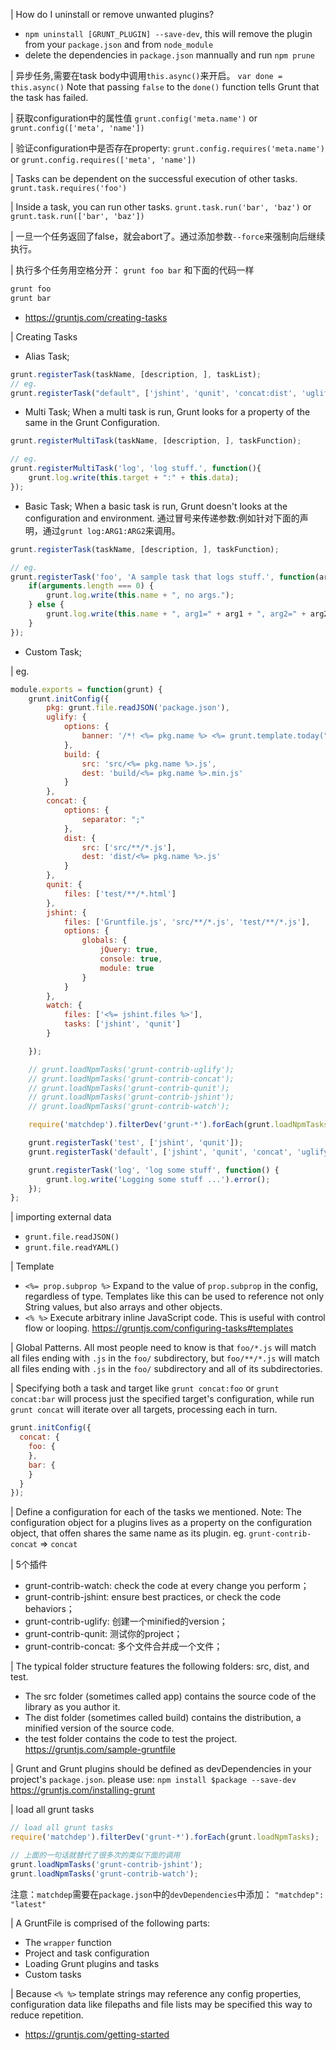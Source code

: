 | How do I uninstall or remove unwanted plugins?
- `npm uninstall [GRUNT_PLUGIN] --save-dev`, this will remove the plugin from
  your `package.json` and from `node_module`
- delete the dependencies in `package.json`	mannually and run `npm prune`

| 异步任务,需要在task body中调用`this.async()`来开启。
`var done = this.async()`
Note that passing `false` to the `done()` function tells Grunt that the task has
failed.

| 获取configuration中的属性值
`grunt.config('meta.name')`
or
`grunt.config(['meta', 'name'])`

| 验证configuration中是否存在property:
`grunt.config.requires('meta.name')`
or
`grunt.config.requires(['meta', 'name'])`

| Tasks can be dependent on the successful execution of other tasks.
`grunt.task.requires('foo')`

| Inside a task, you can run other tasks.
`grunt.task.run('bar', 'baz')`
or
`grunt.task.run(['bar', 'baz'])`

| 一旦一个任务返回了false，就会abort了。通过添加参数`--force`来强制向后继续执行。

| 执行多个任务用空格分开：
`grunt foo bar` 和下面的代码一样
```js
grunt foo
grunt bar
```
- https://gruntjs.com/creating-tasks

| Creating Tasks
- Alias Task;
```js
grunt.registerTask(taskName, [description, ], taskList);
// eg.
grunt.registerTask("default", ['jshint', 'qunit', 'concat:dist', 'uglify:dist']);
```
- Multi Task;
When a multi task is run, Grunt looks for a property of the same in the Grunt Configuration.
```js
grunt.registerMultiTask(taskName, [description, ], taskFunction);

// eg.
grunt.registerMultiTask('log', 'log stuff.', function(){
	grunt.log.write(this.target + ":" + this.data);
});
```

- Basic Task;
When a basic task is run, Grunt doesn't looks at the configuration and environment.
通过冒号来传递参数:例如针对下面的声明，通过`grunt log:ARG1:ARG2`来调用。
```js
grunt.registerTask(taskName, [description, ], taskFunction);

// eg.
grunt.registerTask('foo', 'A sample task that logs stuff.', function(arg1, arg2){
	if(arguments.length === 0) {
		grunt.log.write(this.name + ", no args.");
	} else {
		grunt.log.write(this.name + ", arg1=" + arg1 + ", arg2=" + arg2);
	}
});
```

- Custom Task;


| eg.
```js
module.exports = function(grunt) {
	grunt.initConfig({
		pkg: grunt.file.readJSON('package.json'),
		uglify: {
			options: {
				banner: '/*! <%= pkg.name %> <%= grunt.template.today("yyyy-mm-dd") %>*/\n'
			},
			build: {
				src: 'src/<%= pkg.name %>.js',
				dest: 'build/<%= pkg.name %>.min.js'
			}
		},
		concat: {
			options: {
				separator: ";"
			},
			dist: {
				src: ['src/**/*.js'],
				dest: 'dist/<%= pkg.name %>.js'
			}
		},
		qunit: {
			files: ['test/**/*.html']
		},
		jshint: {
			files: ['Gruntfile.js', 'src/**/*.js', 'test/**/*.js'],
			options: {
				globals: {
					jQuery: true,
					console: true,
					module: true
				}
			}
		},
		watch: {
			files: ['<%= jshint.files %>'],
			tasks: ['jshint', 'qunit']
		}

	});

	// grunt.loadNpmTasks('grunt-contrib-uglify');
	// grunt.loadNpmTasks('grunt-contrib-concat');
	// grunt.loadNpmTasks('grunt-contrib-qunit');
	// grunt.loadNpmTasks('grunt-contrib-jshint');
	// grunt.loadNpmTasks('grunt-contrib-watch');

	require('matchdep').filterDev('grunt-*').forEach(grunt.loadNpmTasks);

	grunt.registerTask('test', ['jshint', 'qunit']);
	grunt.registerTask('default', ['jshint', 'qunit', 'concat', 'uglify']);

	grunt.registerTask('log', 'log some stuff', function() {
		grunt.log.write('Logging some stuff ...').error();
	});
};

```

| importing external data
- `grunt.file.readJSON()`
- `grunt.file.readYAML()`

| Template
- `<%= prop.subprop %>` Expand to the value of `prop.subprop` in the config,
regardless of type. Templates like this can be used to reference not only  
String values, but also arrays and other objects.
- `<% %>` Execute arbitrary inline JavaScript code. This is useful with control
flow or looping.
https://gruntjs.com/configuring-tasks#templates

| Global Patterns.
All most people need to know is that `foo/*.js` will match all files
ending with `.js` in the `foo/` subdirectory, but `foo/**/*.js` will match
all files ending with `.js` in the `foo/` subdirectory and all of its
subdirectories.

| Specifying both a task and target like `grunt concat:foo` or `grunt concat:bar`
will process just the specified target's configuration, while run `grunt concat`
will iterate over all targets, processing each in turn.
```js
grunt.initConfig({
  concat: {
    foo: {
    },
    bar: {
    }
  }
});
```

| Define a configuration for each of the tasks we mentioned.
  Note: The configuration object for a plugins lives as a property on the
  configuration object, that offen shares the same name as its plugin.
  eg. `grunt-contrib-concat` => `concat`

| 5个插件
- grunt-contrib-watch: check the code at every change you perform；
- grunt-contrib-jshint: ensure best practices, or check the code behaviors；
- grunt-contrib-uglify: 创建一个minified的version；
- grunt-contrib-qunit: 测试你的project；
- grunt-contrib-concat: 多个文件合并成一个文件；


| The typical folder structure features the following folders: src, dist, and test.
- The src folder (sometimes called app) contains the source code of the library as you author it.
- The dist folder (sometimes called build) contains the distribution, a minified version of the source code.
- the test folder contains the code to test the project.
https://gruntjs.com/sample-gruntfile

| Grunt and Grunt plugins should be defined as devDependencies in your project's
`package.json`.
please use: `npm install $package --save-dev`
https://gruntjs.com/installing-grunt


| load all grunt tasks
```js
// load all grunt tasks
require('matchdep').filterDev('grunt-*').forEach(grunt.loadNpmTasks);

// 上面的一句话就替代了很多次的类似下面的调用
grunt.loadNpmTasks('grunt-contrib-jshint');
grunt.loadNpmTasks('grunt-contrib-watch');
```
注意：`matchdep`需要在`package.json`中的`devDependencies`中添加：
`"matchdep": "latest"`

| A GruntFile is comprised of the following parts:
- The `wrapper` function
- Project and task configuration
- Loading Grunt plugins and tasks
- Custom tasks


| Because `<% %>` template strings may reference any config properties,
configuration data like filepaths and file lists may be specified this way
to reduce repetition.
- https://gruntjs.com/getting-started
